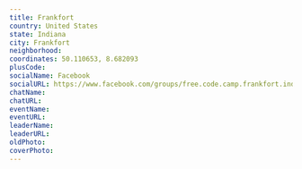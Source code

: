 ```yaml
---
title: Frankfort
country: United States
state: Indiana
city: Frankfort
neighborhood: 
coordinates: 50.110653, 8.682093
plusCode:
socialName: Facebook
socialURL: https://www.facebook.com/groups/free.code.camp.frankfort.indiana
chatName:
chatURL:
eventName:
eventURL:
leaderName:
leaderURL:
oldPhoto: 
coverPhoto:
---
```

